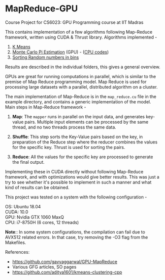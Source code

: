 # MapReduce-GPU

Course Project for CS6023: GPU Programming course at IIT Madras

This contains implementation of a few algorithms following Map-Reduce framework, written using CUDA & Thrust library. Algorithms implemented -

1. [K Means](https://github.com/rajat2004/MapReduce-GPU/tree/master/KMeans)
2. [Monte Carlo Pi Estimation](https://github.com/rajat2004/MapReduce-GPU/tree/master/Pi-Estimation) (GPU) - ([CPU codes](https://github.com/rajat2004/MapReduce-GPU/tree/master/CPU))
3. [Sorting Random numbers in bins](https://github.com/rajat2004/MapReduce-GPU/tree/master/Random-Bins)

Results are described in the individual folders, this gives a general overview.

GPUs are great for running computations in parallel, which is similar to the premise of Map Reduce programming model. Map Reduce is used for processing large datasets with a parallel, distributed algorithm on a cluster.

The main implementation of Map-Reduce is in the `map_reduce.cu` file in the example directory, and contains a generic implementation of the model. Main steps in Map-Reduce framework -

1. **Map**: The `mapper` runs in parallel on the input data, and generates key-value pairs. Multiple input elements can be processed by the same thread, and no two threads process the same data.

2. **Shuffle**: This step sorts the Key-Value pairs based on the key, in preparation of the Reduce step where the reducer combines the values for the specific key. Thrust is used for sorting the pairs.

3. **Reduce**: All the values for the specific key are processed to generate the final output.

Implementing these in CUDA directly without following Map-Reduce framework, and with optimizations would give better results. This was just a try to see whether it's possible to implement in such a manner and what kind of results can be obtained.

This project was tested on a system with the following configuration -

OS: Ubuntu 18.04\
CUDA: 10.0\
GPU: Nvidia GTX 1060 MaxQ\
CPU: i7-8750H (6 cores, 12 threads)

**Note**:: In some system configurations, the compilation can fail due to AVX512 related errors. In that case, try removing the -O3 flag from the Makefiles.

References:

- https://github.com/gavyaggarwal/GPU-MapReduce
- Various GFG articles, SO pages
- https://github.com/aditya1601/kmeans-clustering-cpp
